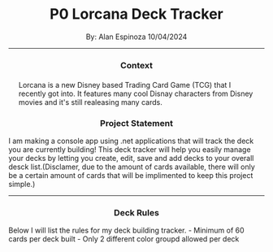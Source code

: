 
<div align="center">
  <h1 style="text-align: center;">P0 Lorcana Deck Tracker</h1>
  <p>By: Alan Espinoza 10/04/2024</p>
</div>

----

<div align="center">
    <h3>Context</h3>
</div>
<div style="Margin:20px;">
Lorcana is a new Disney based Trading Card Game (TCG) that I recently got into. It features many cool Disnay characters from Disney movies and it's still realeasing many cards.
</div>

<div align="center">
    <h3>Project Statement</h3>
</div>
I am making a console app using .net applications that will track the deck you are currently building! This deck tracker will help you easily manage your decks by letting you create, edit, save and add decks to your overall desck list.(Disclamer, due to the amount of cards available, there will only be a certain amount of cards that will be implimented to keep this project simple.)

----

<div align="center">
    <h3>Deck Rules</h3>
</div>
Below I will list the rules for my deck building tracker.
- Minimum of 60 cards per deck built
- Only 2 different color groupd allowed per deck



